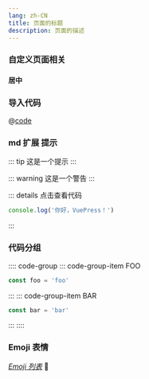```yaml
---
lang: zh-CN
title: 页面的标题
description: 页面的描述
---
```

### 自定义页面相关

#### 居中


### 导入代码
@[code](@v/components/Test/index.vue)

<Test-index/>

<Badge text="beta" type="warning"/> <Badge text="默认主题"/>


  
  
### md 扩展 提示
::: tip
这是一个提示
:::

::: warning
这是一个警告
:::

::: details 点击查看代码
```js
console.log('你好，VuePress！')
```
:::

### 代码分组
:::: code-group
::: code-group-item FOO
```js
const foo = 'foo'
```
:::
::: code-group-item BAR
```js
const bar = 'bar'
```
:::
::::

###  Emoji 表情
*[Emoji 列表](https://github.com/markdown-it/markdown-it-emoji/blob/master/lib/data/full.json)*
:tada: